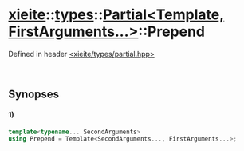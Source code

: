 # [xieite](../../../../../xieite.md)\:\:[types](../../../../../types.md)\:\:[Partial\<Template, FirstArguments...\>](../../../partial.md)\:\:Prepend
Defined in header [<xieite/types/partial.hpp>](../../../../../../include/xieite/types/partial.hpp)

&nbsp;

## Synopses
#### 1)
```cpp
template<typename... SecondArguments>
using Prepend = Template<SecondArguments..., FirstArguments...>;
```
